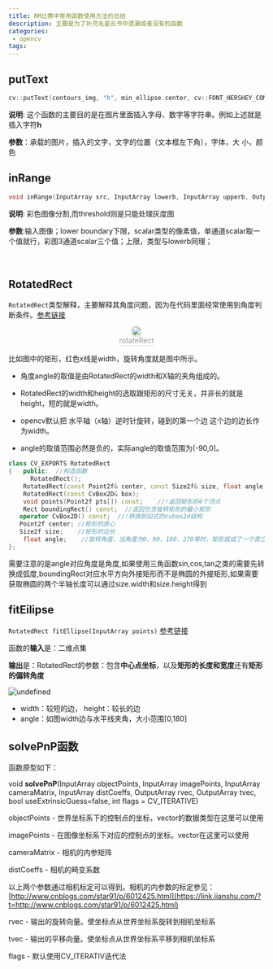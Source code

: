 ```yaml
---
title: RM比赛中常用函数使用方法的总结
description: 主要是为了补充毛星云书中遗漏或者没有的函数
categories:
 - opencv
tags:
---
```


##  putText

```c++
cv::putText(contours_img, "h", min_ellipse.center, cv::FONT_HERSHEY_COMPLEX, 0.3, cv::Scalar(255));
```

**说明**: 这个函数的主要目的是在图片里面插入字母、数字等字符串。例如上述就是插入字符**h**

**参数**：承载的图片，插入的文字，文字的位置（文本框左下角），字体，大      小，颜色

## inRange

```c++
void inRange(InputArray src, InputArray lowerb, InputArray upperb, OutputArray dst)
```

**说明**: 彩色图像分割,而threshold则是只能处理灰度图

**参数**:输入图像；lower boundary下限，scalar类型的像素值，单通道scalar取一个值就行，彩图3通道scalar三个值；上限，类型与lowerb同理；

　

## RotatedRect

`RotatedRect`类型解释，主要解释其角度问题，因为在代码里面经常使用到角度判断条件。[参考链接](https://blog.csdn.net/chen134225/article/details/80786951)

<center>
    <img style="border-radius: 0.3125em;
    box-shadow: 0 2px 4px 0 rgba(34,36,38,.12),0 2px 10px 0 rgba(34,36,38,.08);" 
    src="http://ww1.sinaimg.cn/large/006lMPXUgy1ge0a1mfsxbj30lr0ftt8n.jpg">
    <br>
    <div style="color:orange; border-bottom: 1px solid #d9d9d9;
    display: inline-block;
    color: #999;
    padding: 2px;">rotateRect</div>
</center>



比如图中的矩形，红色x线是width，旋转角度就是图中所示。

* 角度angle的取值是由RotatedRect的width和X轴的夹角组成的。

* RotatedRect的width和height的选取跟矩形的尺寸无关，并非长的就是height，短的就是width。

* opencv默认把 水平轴（x轴）逆时针旋转，碰到的第一个边 这个边的边长作为width。 

* angle的取值范围必然是负的，实际angle的取值范围为(-90,0]。

```c++
class CV_EXPORTS RotatedRect
{   public:  //构造函数
      RotatedRect();
    RotatedRect(const Point2f& center, const Size2f& size, float angle);
    RotatedRect(const CvBox2D& box);
    void points(Point2f pts[]) const;    //!返回矩形的4个顶点
   	Rect boundingRect() const;  //返回包含旋转矩形的最小矩形
   operator CvBox2D() const;  //!转换到旧式的cvbox2d结构
   Point2f center; //矩形的质心
   Size2f size;    //矩形的边长
    float angle;    //旋转角度，当角度为0、90、180、270等时，矩形就成了一个直立的矩形
};
```

需要注意的是angle对应角度是角度,如果使用三角函数sin,cos,tan之类的需要先转换成弧度,boundingRect对应水平方向外接矩形而不是椭圆的外接矩形,如果需要获取椭圆的两个半轴长度可以通过size.width和size.height得到

## fitEilipse

`RotatedRect fitEllipse(InputArray points)`   [参考链接](http://www.pianshen.com/article/4885281921/)

函数的**输入**是：二维点集

**输出**是：RotatedRect的参数：包含**中心点坐标**，以及**矩形的长度和宽度**还有**矩形的偏转角度**

![undefined](http://ww1.sinaimg.cn/large/006lMPXUgy1ge0bsqbaiwj311d0kadgt.jpg)

* width：较短的边， height：较长的边
* angle：如图width边与水平线夹角，大小范围[0,180]

## **solvePnP**函数

函数原型如下：

void **solvePnP**(InputArray objectPoints, InputArray imagePoints, InputArray cameraMatrix, InputArray distCoeffs, OutputArray rvec, OutputArray tvec, bool useExtrinsicGuess=false, int flags = CV_ITERATIVE)

objectPoints - 世界坐标系下的控制点的坐标，vector<Point3f>的数据类型在这里可以使用

imagePoints - 在图像坐标系下对应的控制点的坐标。vector<Point2f>在这里可以使用

cameraMatrix - 相机的内参矩阵

distCoeffs - 相机的畸变系数

以上两个参数通过相机标定可以得到。相机的内参数的标定参见：[http://www.cnblogs.com/star91/p/6012425.html](https://link.jianshu.com/?t=http://www.cnblogs.com/star91/p/6012425.html)

rvec - 输出的旋转向量。使坐标点从世界坐标系旋转到相机坐标系

tvec - 输出的平移向量。使坐标点从世界坐标系平移到相机坐标系

flags - 默认使用CV_ITERATIV迭代法








